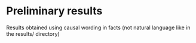 # Preliminary results

Results obtained using causal wording in facts (not natural language like in the results/ directory)
